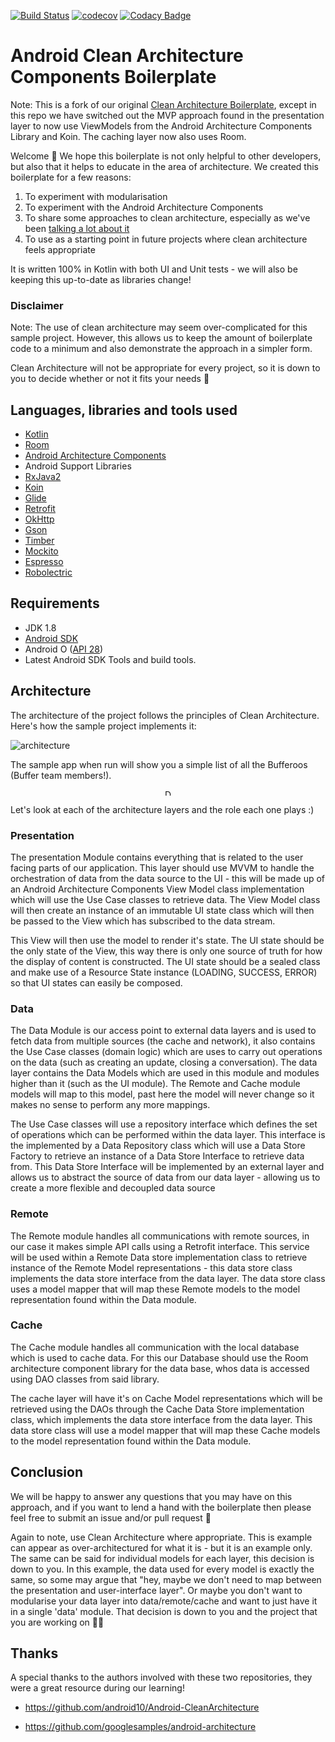 [![Build Status](https://travis-ci.org/bufferapp/android-clean-architecture-boilerplate.svg?branch=master)](https://travis-ci.org/bufferapp/android-clean-architecture-boilerplate) [![codecov](https://codecov.io/gh/bufferapp/android-clean-architecture-boilerplate/branch/master/graph/badge.svg)](https://codecov.io/gh/bufferapp/android-clean-architecture-boilerplate) [![Codacy Badge](https://api.codacy.com/project/badge/Grade/278fa00f492d48a288ab64188d15fb61)](https://www.codacy.com/app/hitherejoe/android-clean-architecture-boilerplate?utm_source=github.com&amp;utm_medium=referral&amp;utm_content=bufferapp/android-clean-architecture-boilerplate&amp;utm_campaign=Badge_Grade) 

# Android Clean Architecture Components Boilerplate


Note: This is a fork of our original [Clean Architecture Boilerplate](https://github.com/bufferapp/android-clean-architecture-boilerplate), except in this repo we have switched out the MVP approach found in the presentation layer to now use ViewModels from the Android Architecture Components Library and Koin.
The caching layer now also uses Room.

Welcome 👋 We hope this boilerplate is not only helpful to other developers, but also that it helps to educate in the area of architecture. We created this boilerplate for a few reasons:

1. To experiment with modularisation
2. To experiment with the Android Architecture Components
3. To share some approaches to clean architecture, especially as we've been [talking a lot about it](https://academy.realm.io/posts/converting-an-app-to-use-clean-architecture/)
4. To use as a starting point in future projects where clean architecture feels appropriate

It is written 100% in Kotlin with both UI and Unit tests - we will also be keeping this up-to-date as libraries change!

### Disclaimer

Note: The use of clean architecture may seem over-complicated for this sample project. However, this allows us to keep the amount of boilerplate code to a minimum and also demonstrate the approach in a simpler form.

Clean Architecture will not be appropriate for every project, so it is down to you to decide whether or not it fits your needs 🙂

## Languages, libraries and tools used

* [Kotlin](https://kotlinlang.org/)
* [Room](https://developer.android.com/topic/libraries/architecture/room.html)
* [Android Architecture Components](https://developer.android.com/topic/libraries/architecture/index.html)
* Android Support Libraries
* [RxJava2](https://github.com/ReactiveX/RxJava/wiki/What's-different-in-2.0)
* [Koin](https://github.com/InsertKoinIO/koin)
* [Glide](https://github.com/bumptech/glide)
* [Retrofit](http://square.github.io/retrofit/)
* [OkHttp](http://square.github.io/okhttp/)
* [Gson](https://github.com/google/gson)
* [Timber](https://github.com/JakeWharton/timber)
* [Mockito](http://site.mockito.org/)
* [Espresso](https://developer.android.com/training/testing/espresso/index.html)
* [Robolectric](http://robolectric.org/)

## Requirements

* JDK 1.8
* [Android SDK](https://developer.android.com/studio/index.html)
* Android O ([API 28](https://developer.android.com/preview/api-overview.html))
* Latest Android SDK Tools and build tools.

## Architecture

The architecture of the project follows the principles of Clean Architecture. Here's how the sample project implements it:

![architecture](https://github.com/bufferapp/clean-architecture-koin-boilerplate/blob/master/art/architecture.png?raw=true)

The sample app when run will show you a simple list of all the Bufferoos (Buffer team members!).
<p align="center">
<img src="https://github.com/bufferapp/android-clean-architecture-boilerplate/blob/master/art/device_screenshot.png" alt="Drawing" style="width: 10px;"/>
</p>

Let's look at each of the architecture layers and the role each one plays :)

### Presentation

The presentation Module contains everything that is related to the user facing parts of our application. This layer should use MVVM to handle the orchestration of data from the data source to the UI - this will be made up of an Android Architecture Components View Model class implementation which will use the Use Case classes to retrieve data. The View Model class will then create an instance of an immutable UI state class which will then be passed to the View which has subscribed to the data stream. 

This View will then use the model to render it's state. The UI state should be the only state of the View, this way there is only one source of truth for how the display of content is constructed. The UI state should be a sealed class and make use of a Resource State instance (LOADING, SUCCESS, ERROR) so that UI states can easily be composed.

### Data

The Data Module is our access point to external data layers and is used to fetch data from multiple sources (the cache and network), it also contains the Use Case classes (domain logic) which are uses to carry out operations on the data (such as creating an update, closing a conversation). The data layer contains the Data Models which are used in this module and modules higher than it (such as the UI module). The Remote and Cache module models will map to this model, past here the model will never change so it makes no sense to perform any more mappings.

The Use Case classes will use a repository interface which defines the set of operations which can be performed within the data layer. This interface is the implemented by a Data Repository class which will use a Data Store Factory to retrieve an instance of a Data Store Interface to retrieve data from. This Data Store Interface will be implemented by an external layer and allows us to abstract the source of data from our data layer - allowing us to create a more flexible and decoupled data source

### Remote

The Remote module handles all communications with remote sources, in our case it makes simple API calls using a Retrofit interface. This service will be used within a Remote Data store implementation class to retrieve instance of the Remote Model representations - this data store class implements the data store interface from the data layer. The data store class uses a model mapper that will map these Remote models to the model representation found within the Data module.

### Cache

The Cache module handles all communication with the local database which is used to cache data. For this our Database should use the Room architecture component library for the data base, whos data is accessed using DAO classes from said library. 

The cache layer will have it's on Cache Model representations which will be retrieved using the DAOs through the Cache Data Store implementation class, which implements the data store interface from the data layer. This data store class will use a model mapper that will map these Cache models to the model representation found within the Data module.

## Conclusion

We will be happy to answer any questions that you may have on this approach, and if you want to lend a hand with the boilerplate then please feel free to submit an issue and/or pull request 🙂

Again to note, use Clean Architecture where appropriate. This is example can appear as over-architectured for what it is - but it is an example only. The same can be said for individual models for each layer, this decision is down to you. In this example, the data used for every model is exactly the same, so some may argue that "hey, maybe we don't need to map between the presentation and user-interface layer". Or maybe you don't want to modularise your data layer into data/remote/cache and want to just have it in a single 'data' module. That decision is down to you and the project that you are working on 🙌🏻

## Thanks

A special thanks to the authors involved with these two repositories, they were a great resource during our learning!

- https://github.com/android10/Android-CleanArchitecture

- https://github.com/googlesamples/android-architecture
